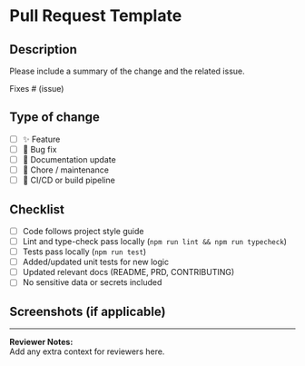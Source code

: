 # Pull Request Template

## Description
Please include a summary of the change and the related issue. 

Fixes # (issue)

## Type of change
- [ ] ✨ Feature
- [ ] 🐛 Bug fix
- [ ] 📝 Documentation update
- [ ] 🧹 Chore / maintenance
- [ ] 🔧 CI/CD or build pipeline

## Checklist
- [ ] Code follows project style guide
- [ ] Lint and type-check pass locally (`npm run lint && npm run typecheck`)
- [ ] Tests pass locally (`npm run test`)
- [ ] Added/updated unit tests for new logic
- [ ] Updated relevant docs (README, PRD, CONTRIBUTING)
- [ ] No sensitive data or secrets included

## Screenshots (if applicable)

---

**Reviewer Notes:**  
Add any extra context for reviewers here.
